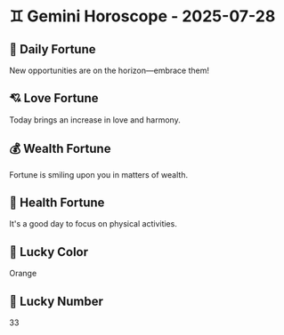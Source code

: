 # ♊ Gemini Horoscope - 2025-07-28

## 🎯 Daily Fortune

New opportunities are on the horizon—embrace them!

## 💘 Love Fortune

Today brings an increase in love and harmony.

## 💰 Wealth Fortune

Fortune is smiling upon you in matters of wealth.

## 🌱 Health Fortune

It's a good day to focus on physical activities.

## 🎨 Lucky Color

Orange

## 🔢 Lucky Number

33
